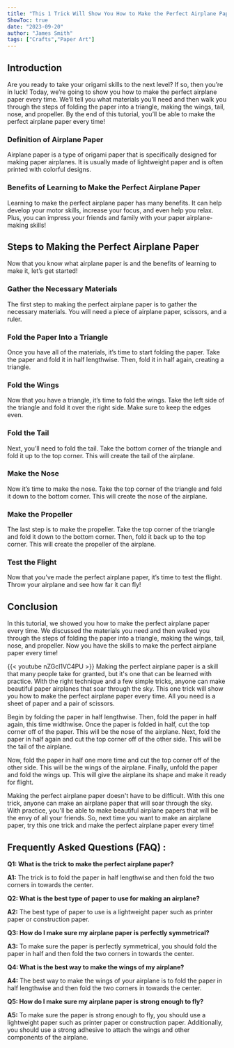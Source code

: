 ```yaml
---
title: "This 1 Trick Will Show You How to Make the Perfect Airplane Paper Every Time!"
ShowToc: true 
date: "2023-09-20"
author: "James Smith" 
tags: ["Crafts","Paper Art"]
---
```

## Introduction
Are you ready to take your origami skills to the next level? If so, then you’re in luck! Today, we’re going to show you how to make the perfect airplane paper every time. We’ll tell you what materials you’ll need and then walk you through the steps of folding the paper into a triangle, making the wings, tail, nose, and propeller. By the end of this tutorial, you’ll be able to make the perfect airplane paper every time!

### Definition of Airplane Paper
Airplane paper is a type of origami paper that is specifically designed for making paper airplanes. It is usually made of lightweight paper and is often printed with colorful designs.

### Benefits of Learning to Make the Perfect Airplane Paper
Learning to make the perfect airplane paper has many benefits. It can help develop your motor skills, increase your focus, and even help you relax. Plus, you can impress your friends and family with your paper airplane-making skills!

## Steps to Making the Perfect Airplane Paper
Now that you know what airplane paper is and the benefits of learning to make it, let’s get started!

### Gather the Necessary Materials
The first step to making the perfect airplane paper is to gather the necessary materials. You will need a piece of airplane paper, scissors, and a ruler.

### Fold the Paper Into a Triangle
Once you have all of the materials, it’s time to start folding the paper. Take the paper and fold it in half lengthwise. Then, fold it in half again, creating a triangle.

### Fold the Wings
Now that you have a triangle, it’s time to fold the wings. Take the left side of the triangle and fold it over the right side. Make sure to keep the edges even.

### Fold the Tail
Next, you’ll need to fold the tail. Take the bottom corner of the triangle and fold it up to the top corner. This will create the tail of the airplane.

### Make the Nose
Now it’s time to make the nose. Take the top corner of the triangle and fold it down to the bottom corner. This will create the nose of the airplane.

### Make the Propeller
The last step is to make the propeller. Take the top corner of the triangle and fold it down to the bottom corner. Then, fold it back up to the top corner. This will create the propeller of the airplane.

### Test the Flight
Now that you’ve made the perfect airplane paper, it’s time to test the flight. Throw your airplane and see how far it can fly!

## Conclusion
In this tutorial, we showed you how to make the perfect airplane paper every time. We discussed the materials you need and then walked you through the steps of folding the paper into a triangle, making the wings, tail, nose, and propeller. Now you have the skills to make the perfect airplane paper every time!

{{< youtube nZGcl1VC4PU >}} 
Making the perfect airplane paper is a skill that many people take for granted, but it's one that can be learned with practice. With the right technique and a few simple tricks, anyone can make beautiful paper airplanes that soar through the sky. This one trick will show you how to make the perfect airplane paper every time. All you need is a sheet of paper and a pair of scissors. 

Begin by folding the paper in half lengthwise. Then, fold the paper in half again, this time widthwise. Once the paper is folded in half, cut the top corner off of the paper. This will be the nose of the airplane. Next, fold the paper in half again and cut the top corner off of the other side. This will be the tail of the airplane. 

Now, fold the paper in half one more time and cut the top corner off of the other side. This will be the wings of the airplane. Finally, unfold the paper and fold the wings up. This will give the airplane its shape and make it ready for flight. 

Making the perfect airplane paper doesn't have to be difficult. With this one trick, anyone can make an airplane paper that will soar through the sky. With practice, you'll be able to make beautiful airplane papers that will be the envy of all your friends. So, next time you want to make an airplane paper, try this one trick and make the perfect airplane paper every time!

## Frequently Asked Questions (FAQ) :
**Q1: What is the trick to make the perfect airplane paper?**

**A1:** The trick is to fold the paper in half lengthwise and then fold the two corners in towards the center.

**Q2: What is the best type of paper to use for making an airplane?**

**A2:** The best type of paper to use is a lightweight paper such as printer paper or construction paper.

**Q3: How do I make sure my airplane paper is perfectly symmetrical?**

**A3:** To make sure the paper is perfectly symmetrical, you should fold the paper in half and then fold the two corners in towards the center.

**Q4: What is the best way to make the wings of my airplane?**

**A4:** The best way to make the wings of your airplane is to fold the paper in half lengthwise and then fold the two corners in towards the center.

**Q5: How do I make sure my airplane paper is strong enough to fly?**

**A5:** To make sure the paper is strong enough to fly, you should use a lightweight paper such as printer paper or construction paper. Additionally, you should use a strong adhesive to attach the wings and other components of the airplane.





